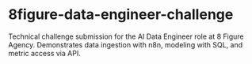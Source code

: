 # 8figure-data-engineer-challenge
Technical challenge submission for the AI Data Engineer role at 8 Figure Agency. Demonstrates data ingestion with n8n, modeling with SQL, and metric access via API.

